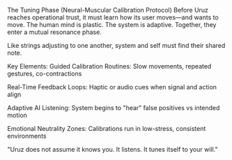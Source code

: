  The Tuning Phase (Neural-Muscular Calibration Protocol)
Before Uruz reaches operational trust, it must learn how its user moves—and wants to move. The human mind is plastic. The system is adaptive. Together, they enter a mutual resonance phase.

Like strings adjusting to one another, system and self must find their shared note.

Key Elements:
Guided Calibration Routines: Slow movements, repeated gestures, co-contractions

Real-Time Feedback Loops: Haptic or audio cues when signal and action align

Adaptive AI Listening: System begins to "hear" false positives vs intended motion

Emotional Neutrality Zones: Calibrations run in low-stress, consistent environments

"Uruz does not assume it knows you. It listens. It tunes itself to your will."
